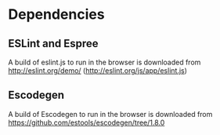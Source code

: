 # Dependencies

## ESLint and Espree
A build of eslint.js to run in the browser is downloaded from http://eslint.org/demo/ (http://eslint.org/js/app/eslint.js)

## Escodegen
A build of Escodegen to run in the browser is downloaded from https://github.com/estools/escodegen/tree/1.8.0
